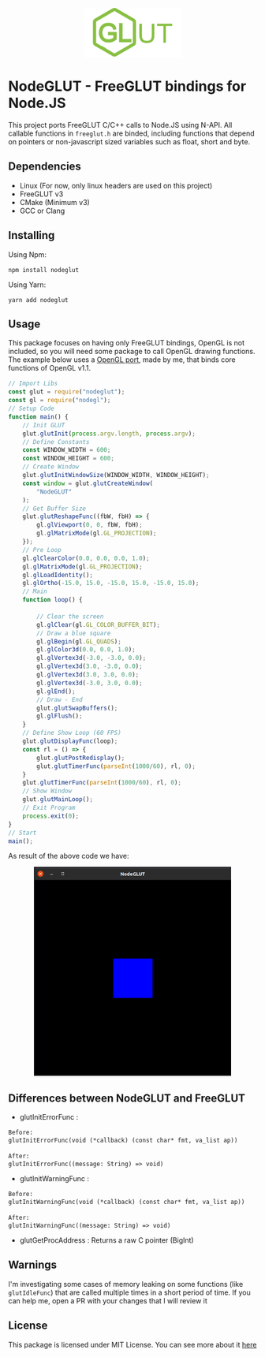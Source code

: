 <p align="center">
  <img height="100" src="./.github/images/nodeglut.png" alt="NodeGL Logo">
</p>

# NodeGLUT - FreeGLUT bindings for Node.JS

This project ports FreeGLUT C/C++ calls to Node.JS using N-API.
All callable functions in `freeglut.h` are binded, including
functions that depend on pointers or non-javascript sized variables
such as float, short and byte.

## Dependencies

- Linux (For now, only linux headers are used on this project)
- FreeGLUT v3
- CMake (Minimum v3)
- GCC or Clang

## Installing


Using Npm:
```
npm install nodeglut
```
Using Yarn:
```
yarn add nodeglut
```

## Usage

This package focuses on having only FreeGLUT bindings, OpenGL is not included, so you
will need some package to call OpenGL drawing functions. The example below uses a [OpenGL port](https://github.com/EnzoAlbornoz/nodegl), made by me, that binds core functions of OpenGL v1.1.

```javascript
// Import Libs
const glut = require("nodeglut");
const gl = require("nodegl");
// Setup Code
function main() {
	// Init GLUT
	glut.glutInit(process.argv.length, process.argv);
	// Define Constants
	const WINDOW_WIDTH = 600;
	const WINDOW_HEIGHT = 600;
	// Create Window
	glut.glutInitWindowSize(WINDOW_WIDTH, WINDOW_HEIGHT);
	const window = glut.glutCreateWindow(
		"NodeGLUT"
	);
	// Get Buffer Size
	glut.glutReshapeFunc((fbW, fbH) => {
		gl.glViewport(0, 0, fbW, fbH);
		gl.glMatrixMode(gl.GL_PROJECTION);
	});
	// Pre Loop
	gl.glClearColor(0.0, 0.0, 0.0, 1.0);
	gl.glMatrixMode(gl.GL_PROJECTION);
	gl.glLoadIdentity();
	gl.glOrtho(-15.0, 15.0, -15.0, 15.0, -15.0, 15.0);
	// Main
	function loop() {

		// Clear the screen
		gl.glClear(gl.GL_COLOR_BUFFER_BIT);
		// Draw a blue square
		gl.glBegin(gl.GL_QUADS);
		gl.glColor3d(0.0, 0.0, 1.0);
		gl.glVertex3d(-3.0, -3.0, 0.0);
		gl.glVertex3d(3.0, -3.0, 0.0);
		gl.glVertex3d(3.0, 3.0, 0.0);
		gl.glVertex3d(-3.0, 3.0, 0.0);
		gl.glEnd();
		// Draw - End
		glut.glutSwapBuffers();
		gl.glFlush();
	}
	// Define Show Loop (60 FPS)
	glut.glutDisplayFunc(loop);
	const rl = () => {
		glut.glutPostRedisplay();
		glut.glutTimerFunc(parseInt(1000/60), rl, 0);
	}
	glut.glutTimerFunc(parseInt(1000/60), rl, 0);
	// Show Window
	glut.glutMainLoop();
	// Exit Program
	process.exit(0);
}
// Start
main();
```
As result of the above code we have:

<p align="center">
  <img width="400" src="./.github/images/simple-example.png" alt="Simple Example Result">
</p>

## Differences between NodeGLUT and FreeGLUT

- glutInitErrorFunc :

```
Before:
glutInitErrorFunc(void (*callback) (const char* fmt, va_list ap))

After:
glutInitErrorFunc((message: String) => void)
```

- glutInitWarningFunc :

```
Before:
glutInitWarningFunc(void (*callback) (const char* fmt, va_list ap))

After:
glutInitWarningFunc((message: String) => void)
```

- glutGetProcAddress : Returns a raw C pointer (BigInt)

## Warnings

I'm investigating some cases of memory leaking on some functions (like `glutIdleFunc`) that are called multiple times in a short period of time. If you can help me, open a PR with your changes that I will review it

## License
This package is licensed under MIT License. You can see more about it [here](./LICENSE.md)
